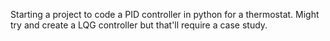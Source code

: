 Starting a project to code a PID controller in python for a thermostat. Might try and create a LQG controller but that'll require a case study.
